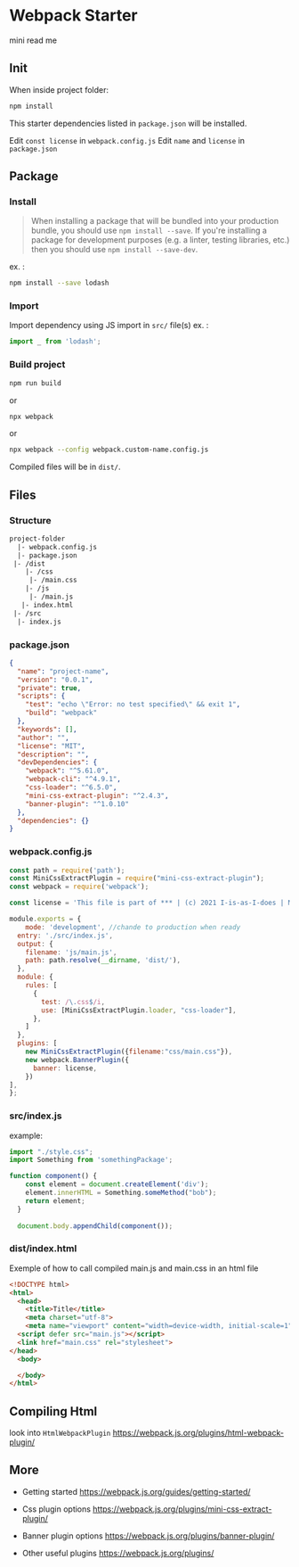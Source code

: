 # Webpack Starter

mini read me

## Init

When inside project folder:

```bash
npm install
```

This starter dependencies listed in `package.json` will be installed.

Edit `const license` in `webpack.config.js`
Edit `name` and `license` in `package.json`

## Package

### Install

> When installing a package that will be bundled into your production bundle, you should use `npm install --save`. If you're installing a package for development purposes (e.g. a linter, testing libraries, etc.) then you should use `npm install --save-dev`.  

ex. :

```bash
npm install --save lodash
```

### Import

Import dependency using JS import in `src/` file(s)
ex. :

```javascript
import _ from 'lodash';
```

### Build project

```bash
npm run build
```

or

```bash
npx webpack
```

or

```bash
npx webpack --config webpack.custom-name.config.js
```

Compiled files will be in `dist/`.

## Files

### Structure

```txt
project-folder  
  |- webpack.config.js  
  |- package.json  
 |- /dist  
    |- /css  
     |- /main.css  
    |- /js  
     |- /main.js   
   |- index.html
 |- /src  
  |- index.js
```

### package.json

```json
{
  "name": "project-name",
  "version": "0.0.1",
  "private": true,
  "scripts": {
    "test": "echo \"Error: no test specified\" && exit 1",
    "build": "webpack"
  },
  "keywords": [],
  "author": "",
  "license": "MIT",
  "description": "",
  "devDependencies": {
    "webpack": "^5.61.0",
    "webpack-cli": "^4.9.1",
    "css-loader": "^6.5.0",
    "mini-css-extract-plugin": "^2.4.3",
    "banner-plugin": "^1.0.10"
  },
  "dependencies": {}
}
```

### webpack.config.js

```javascript
const path = require('path');
const MiniCssExtractPlugin = require("mini-css-extract-plugin");
const webpack = require('webpack');

const license = 'This file is part of *** | (c) 2021 I-is-as-I-does | MIT license'; //edit

module.exports = {
    mode: 'development', //chande to production when ready
  entry: './src/index.js',
  output: {
    filename: 'js/main.js',
    path: path.resolve(__dirname, 'dist/'),
  },
  module: {
    rules: [
      {
        test: /\.css$/i,
        use: [MiniCssExtractPlugin.loader, "css-loader"],
      },
    ]
  },
  plugins: [
    new MiniCssExtractPlugin({filename:"css/main.css"}),
    new webpack.BannerPlugin({
      banner: license,
    })
],
};
```

### src/index.js

example:

```javascript
import "./style.css";
import Something from 'somethingPackage';

function component() {
    const element = document.createElement('div');
    element.innerHTML = Something.someMethod("bob");  
    return element;
  }
  
  document.body.appendChild(component());
```

### dist/index.html

Exemple of how to call compiled main.js and main.css in an html file

```html
<!DOCTYPE html>
<html>
  <head>
    <title>Title</title>
    <meta charset="utf-8">
    <meta name="viewport" content="width=device-width, initial-scale=1">
  <script defer src="main.js"></script>
  <link href="main.css" rel="stylesheet">
</head>
  <body>

  </body>
</html>
```

## Compiling Html

look into `HtmlWebpackPlugin`
<https://webpack.js.org/plugins/html-webpack-plugin/>

## More

- Getting started
<https://webpack.js.org/guides/getting-started/>

- Css plugin options
<https://webpack.js.org/plugins/mini-css-extract-plugin/>

- Banner plugin options
<https://webpack.js.org/plugins/banner-plugin/>
  
- Other useful plugins
<https://webpack.js.org/plugins/>
